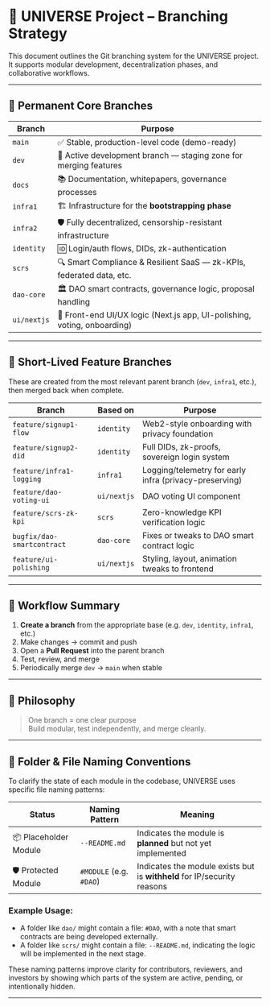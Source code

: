# 🧬 UNIVERSE Project – Branching Strategy

This document outlines the Git branching system for the UNIVERSE project.  
It supports modular development, decentralization phases, and collaborative workflows.

---

## 🔗 Permanent Core Branches

| Branch         | Purpose                                                                 |
|----------------|-------------------------------------------------------------------------|
| `main`         | ✅ Stable, production-level code (demo-ready)           |
| `dev`          | 🧪 Active development branch — staging zone for merging features         |
| `docs`         | 📚 Documentation, whitepapers, governance processes                      |
| `infra1`       | 🏗️ Infrastructure for the **bootstrapping phase**                        |
| `infra2`       | 🛡️ Fully decentralized, censorship-resistant infrastructure              |
| `identity`     | 🆔 Login/auth flows, DIDs, zk-authentication                             |
| `scrs`         | 🔍 Smart Compliance & Resilient SaaS — zk-KPIs, federated data, etc.     |
| `dao-core`     | 🏛️ DAO smart contracts, governance logic, proposal handling              |
| `ui/nextjs`    | 🎨 Front-end UI/UX logic (Next.js app, UI-polishing, voting, onboarding) |

---

## 🌱 Short-Lived Feature Branches

These are created from the most relevant parent branch (`dev`, `infra1`, etc.), then merged back when complete.

| Branch                     | Based on      | Purpose                                                   |
|----------------------------|---------------|-----------------------------------------------------------|
| `feature/signup1-flow`     | `identity`    | Web2-style onboarding with privacy foundation             |
| `feature/signup2-did`      | `identity`    | Full DIDs, zk-proofs, sovereign login system              |
| `feature/infra1-logging`   | `infra1`      | Logging/telemetry for early infra (privacy-preserving)   |
| `feature/dao-voting-ui`    | `ui/nextjs`   | DAO voting UI component                                   |
| `feature/scrs-zk-kpi`      | `scrs`        | Zero-knowledge KPI verification logic                     |
| `bugfix/dao-smartcontract` | `dao-core`    | Fixes or tweaks to DAO smart contract logic               |
| `feature/ui-polishing`     | `ui/nextjs`   | Styling, layout, animation tweaks to frontend             |

---

## 🔁 Workflow Summary

1. **Create a branch** from the appropriate base (e.g. `dev`, `identity`, `infra1`, etc.)
2. Make changes → commit and push
3. Open a **Pull Request** into the parent branch
4. Test, review, and merge
5. Periodically merge `dev` → `main` when stable

---

## 🧠 Philosophy

> One branch = one clear purpose  
> Build modular, test independently, and merge cleanly.

---

## 📁 Folder & File Naming Conventions

To clarify the state of each module in the codebase, UNIVERSE uses specific file naming patterns:

| Status                  | Naming Pattern         | Meaning                                                                 |
|--------------------------|------------------------|-------------------------------------------------------------------------|
| 📦 Placeholder Module    | `--README.md`          | Indicates the module is **planned** but not yet implemented             |
| 🛡️ Protected Module      | `#MODULE` (e.g. `#DAO`) | Indicates the module exists but is **withheld** for IP/security reasons |

### Example Usage:

- A folder like `dao/` might contain a file: `#DAO`, with a note that smart contracts are being developed externally.
- A folder like `scrs/` might contain a file: `--README.md`, indicating the logic will be implemented in the next stage.

These naming patterns improve clarity for contributors, reviewers, and investors by showing which parts of the system are active, pending, or intentionally hidden.

---
